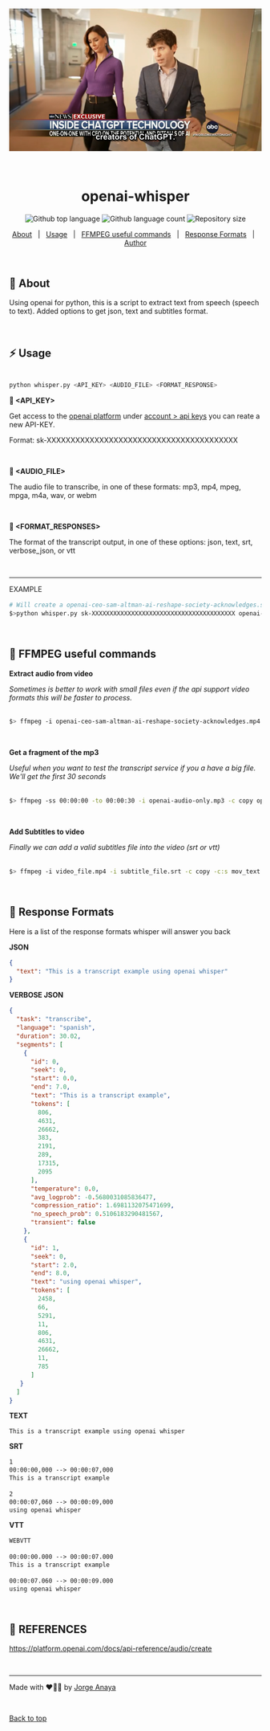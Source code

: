 # 

<div align="center" id="top"> 
  <img src="./.github/openai-whisper.png" alt="Example of Subtitles" />

  &#xa0;  
</div>

<h1 align="center">openai-whisper</h1>

<p align="center">
  <img alt="Github top language" src="https://img.shields.io/github/languages/top/jorgeanayadev/openai-whisper?color=56BEB8">

  <img alt="Github language count" src="https://img.shields.io/github/languages/count/jorgeanayadev/openai-whisper?color=56BEB8">

  <img alt="Repository size" src="https://img.shields.io/github/repo-size/jorgeanayadev/openai-whisper?color=56BEB8">

  <!-- <img alt="License" src="https://img.shields.io/github/license/jorgeanayadev/openai-whisper?color=56BEB8"> -->

  <!-- <img alt="Github issues" src="https://img.shields.io/github/issues/jorgeanayadev/openai-whisper?color=56BEB8" /> -->

  <!-- <img alt="Github forks" src="https://img.shields.io/github/forks/jorgeanayadev/openai-whisper?color=56BEB8" /> -->

  <!-- <img alt="Github stars" src="https://img.shields.io/github/stars/jorgeanayadev/openai-whisper?color=56BEB8" /> -->
</p>


<p align="center">
  <a href="#dart-about">About</a> &#xa0; | &#xa0; 
  <a href="#zap-usage">Usage</a> &#xa0; | &#xa0;
  <a href="#vhs-ffmpeg-useful-commands"> FFMPEG useful commands</a> &#xa0; | &#xa0;
  <a href="#page_with_curl-response-formats">Response Formats</a> &#xa0; | &#xa0;
  <a href="https://github.com/jorgeanayadev/" target="_blank">Author</a>
</p>

<br>

## :dart: About ##

Using openai for python, this is a script to extract text from speech (speech to text). Added options to get json, text and subtitles format. 

&#xa0;  

## :zap: Usage ##

```bash

python whisper.py <API_KEY> <AUDIO_FILE> <FORMAT_RESPONSE>

```


**:key: <API_KEY>**

Get access to the [openai platform](https://platform.openai.com/) under [account > api keys](https://platform.openai.com/account/api-keys) you can reate a new API-KEY. 

Format: sk-XXXXXXXXXXXXXXXXXXXXXXXXXXXXXXXXXXXXXXXX

&#xa0;

**🎵 <AUDIO_FILE>**

The audio file to transcribe, in one of these formats: mp3, mp4, mpeg, mpga, m4a, wav, or webm

&#xa0;

**📄 <FORMAT_RESPONSES>**

The format of the transcript output, in one of these options: json, text, srt, verbose_json, or vtt

&#xa0;

****

EXAMPLE
```bash
# Will create a openai-ceo-sam-altman-ai-reshape-society-acknowledges.srt file with SRT format.
$>python whisper.py sk-XXXXXXXXXXXXXXXXXXXXXXXXXXXXXXXXXXXXXXXX openai-ceo-sam-altman-ai-reshape-society-acknowledges.mp3 srt 
``` 
 
&#xa0;
 
## :vhs: FFMPEG useful commands ##


**Extract audio from video**

_Sometimes is better to work with small files even if the api support video formats this will be faster to process._

```bash

$> ffmpeg -i openai-ceo-sam-altman-ai-reshape-society-acknowledges.mp4 -vn -acodec libmp3lame -q:a 2 openai-audio-only.mp3

```

&#xa0;

**Get a fragment of the mp3**

_Useful when you want to test the transcript service if you a have a big file. We'll get the first 30 seconds_
```bash

$> ffmpeg -ss 00:00:00 -to 00:00:30 -i openai-audio-only.mp3 -c copy openai-audio-only-first-30s.mp3

```

&#xa0;

**Add Subtitles to video**

_Finally we can add a valid subtitles file into the video (srt or vtt)_

```bash

$> ffmpeg -i video_file.mp4 -i subtitle_file.srt -c copy -c:s mov_text -metadata:s:s:0 language=spa final_video_with_subtitles.mp4

```

&#xa0;

##  :page_with_curl: Response Formats ##

Here is a list of the response formats whisper will answer you back


**JSON**
```json
{
  "text": "This is a transcript example using openai whisper"
}
```

**VERBOSE JSON**
```json
{
  "task": "transcribe",
  "language": "spanish",
  "duration": 30.02,
  "segments": [
    {
      "id": 0,
      "seek": 0,
      "start": 0.0,
      "end": 7.0,
      "text": "This is a transcript example",
      "tokens": [
        806,
        4631,
        26662,
        383,
        2191,
        289,
        17315,
        2095
      ],
      "temperature": 0.0,
      "avg_logprob": -0.5680031085836477,
      "compression_ratio": 1.6981132075471699,
      "no_speech_prob": 0.5106183290481567,
      "transient": false
    },
    {
      "id": 1,
      "seek": 0,
      "start": 2.0,
      "end": 8.0,
      "text": "using openai whisper",
      "tokens": [
        2458,
        66,
        5291,
        11,
        806,
        4631,
        26662,
        11,
        785
      ]
   }
  ]
}
```


**TEXT**
```text
This is a transcript example using openai whisper 
```


**SRT**
```srt
1
00:00:00,000 --> 00:00:07,000
This is a transcript example

2
00:00:07,060 --> 00:00:09,000
using openai whisper 
```


**VTT**
```vtt
WEBVTT

00:00:00.000 --> 00:00:07.000
This is a transcript example

00:00:07.060 --> 00:00:09.000
using openai whisper 
```

&#xa0;

## 🔗 REFERENCES ##

https://platform.openai.com/docs/api-reference/audio/create

&#xa0;

***

Made with :heart::egg::fire: by <a href="https://github.com/jorgeanayadev/" target="_blank">Jorge Anaya</a>

&#xa0;

<a href="#top">Back to top</a>
